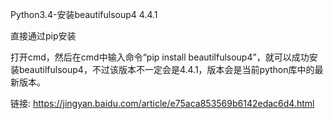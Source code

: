 Python3.4-安装beautifulsoup4 4.4.1

直接通过pip安装

打开cmd，然后在cmd中输入命令“pip install beautilfulsoup4”，就可以成功安装beautilfulsoup4，不过该版本不一定会是4.4.1，版本会是当前python库中的最新版本。

链接: https://jingyan.baidu.com/article/e75aca853569b6142edac6d4.html
